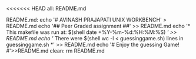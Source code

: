 <<<<<<< HEAD
all: README.md

README.md:
	echo '# AVINASH PRAJAPATI UNIX WORKBENCH' > README.md
	echo '## Peer Graded assignment ##' >> README.md
	echo '* This makefile was run at: $(shell date +%Y-%m-%d:%H:%M:%S) *' >> README.md
	echo '* There were $(shell wc -l < guessinggame.sh) lines in guessinggame.sh *' >> README.md
	echo '# Enjoy the guessing Game! #'>>README.md
clean:
	rm README.md

